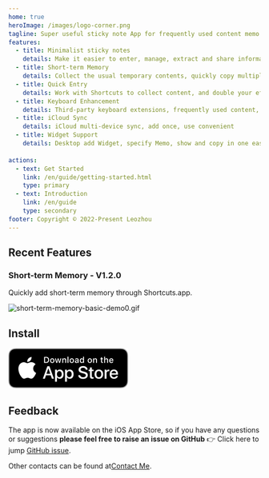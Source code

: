 ```yaml
---
home: true
heroImage: /images/logo-corner.png
tagline: Super useful sticky note App for frequently used content memo and short time content record
features:
  - title: Minimalist sticky notes
    details: Make it easier to enter, manage, extract and share information
  - title: Short-term Memory
    details: Collect the usual temporary contents, quickly copy multiple contents, and enter them quickly at once.
  - title: Quick Entry
    details: Work with Shortcuts to collect content, and double your efficiency
  - title: Keyboard Enhancement
    details: Third-party keyboard extensions, frequently used content, temporary clipboard content all in one place
  - title: iCloud Sync
    details: iCloud multi-device sync, add once, use convenient
  - title: Widget Support
    details: Desktop add Widget, specify Memo, show and copy in one easy step

actions:
  - text: Get Started
    link: /en/guide/getting-started.html
    type: primary
  - text: Introduction
    link: /en/guide
    type: secondary
footer: Copyright © 2022-Present Leozhou
---
```


## Recent Features
### Short-term Memory - V1.2.0
Quickly add short-term memory through Shortcuts.app.

![short-term-memory-basic-demo0.gif](/images/short-term-memory/short-term-memory-basic-demo0.gif)

## Install
[![Download on the Mac App Store](/images/download/Download_on_the_App_Store_Badge_US-UK_RGB_blk_092917.svg)](https://apps.apple.com/us/app/tomemo/id1610843304)


## Feedback

The app is now available on the iOS App Store, so if you have any questions or suggestions **please feel free to raise an issue on GitHub** 👉 Click here to jump [GitHub issue](https://github.com/le0zh0u/ToMemo-doc/issues).

Other contacts can be found at[Contact Me](/general/contact.html).